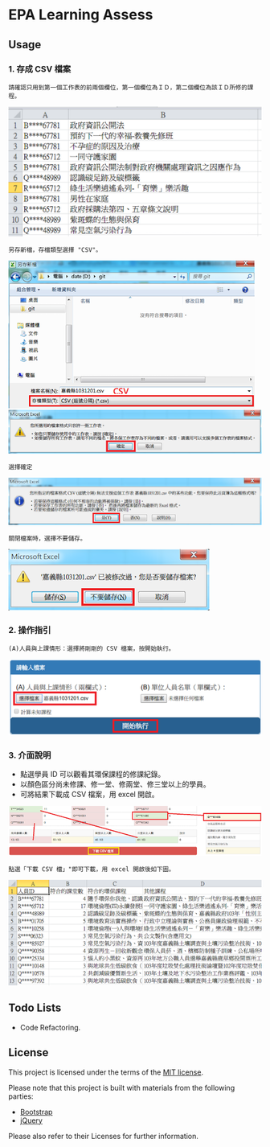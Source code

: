 # EPA Learning Assess


## Usage

### 1. 存成 CSV 檔案

`請確認只用到第一個工作表的前兩個欄位，第一個欄位為ＩＤ，第二個欄位為該ＩＤ所修的課程。`

![](tutorial/a1.png)

`另存新檔，存檔類型選擇 "CSV"。`

![](tutorial/a2.png)
![](tutorial/a3.png)

`選擇確定`

![](tutorial/a4.png)

`關閉檔案時，選擇不要儲存。`

![](tutorial/a5.png)

### 2. 操作指引

`(A)人員與上課情形：選擇將剛剛的 CSV 檔案，按開始執行。`

![](tutorial/a11.png)

### 3. 介面說明

- 點選學員 ID 可以觀看其環保課程的修課紀錄。
- 以顏色區分尚未修課、修一堂、修兩堂、修三堂以上的學員。
- 可將結果下載成 CSV 檔案，用 excel 開啟。

![](tutorial/a12.png)

`點選「下載 CSV 檔」"即可下載，用 excel 開啟後如下圖。`

![](tutorial/a16.png)



## Todo Lists

- Code Refactoring.


## License

This project is licensed under the terms of the [MIT license](http://opensource.org/licenses/MIT).

Please note that this project is built with materials from the following parties:

- [Bootstrap](http://getbootstrap.com/)
- [jQuery](https://jquery.com/)

Please also refer to their Licenses for further information.

